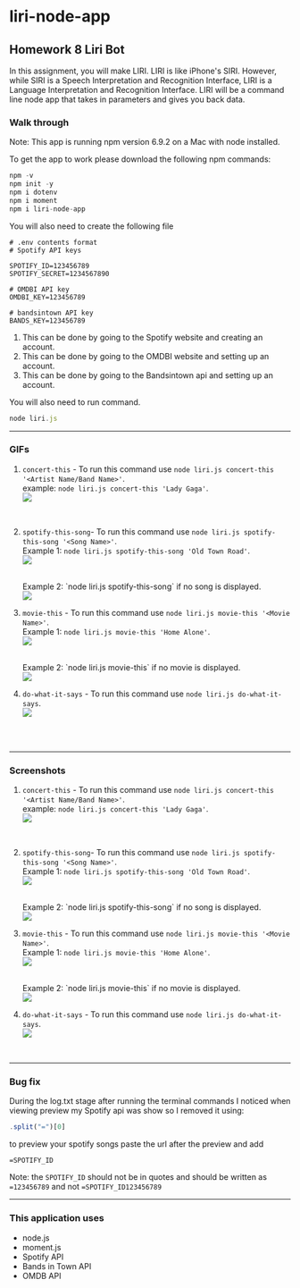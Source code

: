 # liri-node-app
## Homework 8 Liri Bot
In this assignment, you will make LIRI. LIRI is like iPhone's SIRI. However, while SIRI is a Speech Interpretation and Recognition Interface, LIRI is a Language Interpretation and Recognition Interface. LIRI will be a command line node app that takes in parameters and gives you back data.

### Walk through

Note: This app is running npm version 6.9.2 on a Mac with node installed.

To get the app to work please download the following npm commands:

```js
npm -v
npm init -y
npm i dotenv
npm i moment
npm i liri-node-app
```

You will also need to create the following file

```
# .env contents format
# Spotify API keys

SPOTIFY_ID=123456789
SPOTIFY_SECRET=1234567890

# OMDBI API key
OMDBI_KEY=123456789

# bandsintown API key
BANDS_KEY=123456789
```

1. This can be done by going to the Spotify website and creating an account.
2. This can be done by going to the OMDBI website and setting up an account.
3. This can be done by going to the Bandsintown api and setting up an account.

You will also need to run command.
```js
node liri.js
```
---------------------------------------------------------------------------------------

### GIFs

1. `concert-this` - To run this command use `node liri.js concert-this '<Artist Name/Band Name>'`. <br/>
    example: `node liri.js concert-this 'Lady Gaga'`. <br/>
    <img src="images/gifs/concert-this.gif">

    <br/>
2. `spotify-this-song`- To run this command use `node liri.js spotify-this-song '<Song Name>'`. <br/>
    Example 1: `node liri.js spotify-this-song 'Old Town Road'`. <br/>
    <img src="images/gifs/spotify-this-song-old-town-road.gif">

    <br/>
    Example 2: `node liri.js spotify-this-song` if no song is displayed. <br/>
    <img src="images/gifs/spotify-this-song.gif">

    <br/>
3. `movie-this` - To run this command use `node liri.js movie-this '<Movie Name>'`. <br/>
    Example 1: `node liri.js movie-this 'Home Alone'`. <br/>
    <img src="images/gifs/movie-this-home-alone.gif">

    <br/>
    Example 2: `node liri.js movie-this` if no movie is displayed. <br/>
    <img src="images/gifs/movie-this.gif">

    <br/>
4. `do-what-it-says` - To run this command use `node liri.js do-what-it-says`. <br/>
    <img src="images/gifs/do-what-it-says.gif">

    <br/>
    <br/>
---------------------------------------------------------------------------------------

### Screenshots
1. `concert-this` - To run this command use `node liri.js concert-this '<Artist Name/Band Name>'`. <br/>
    example: `node liri.js concert-this 'Lady Gaga'`. <br/>
    <img src="images/photos/concert-this.png">

    <br/>
2. `spotify-this-song`- To run this command use `node liri.js spotify-this-song '<Song Name>'`. <br/>
    Example 1: `node liri.js spotify-this-song 'Old Town Road'`. <br/>
    <img src="images/photos/spotify-this-song-old-town-road.png">

    <br/>
    Example 2: `node liri.js spotify-this-song` if no song is displayed. <br/>
    <img src="images/photos/spotify-this-song.png">

    <br/>
3. `movie-this` - To run this command use `node liri.js movie-this '<Movie Name>'`. <br/>
    Example 1: `node liri.js movie-this 'Home Alone'`. <br/>
    <img src="images/photos/movie-this-home-alone.png">

    <br/>
    Example 2: `node liri.js movie-this` if no movie is displayed. <br/>
    <img src="images/photos/movie-this.png">

    <br/>
4. `do-what-it-says` - To run this command use `node liri.js do-what-it-says`. <br/>
    <img src="images/photos/do-what-it-says.png">

    <br/>

---------------------------------------------------------------------------------------

### Bug fix

During the log.txt stage after running the terminal commands I noticed when viewing preview my Spotify api was show so I removed it using:
```js
.split("=")[0]
```
to preview your spotify songs paste the url after the preview and add
```
=SPOTIFY_ID
```
Note: the ` SPOTIFY_ID ` should not be in quotes and should be written as  ` =123456789 ` and not `=SPOTIFY_ID123456789`

---------------------------------------------------------------------------------------

### This application uses

* node.js
* moment.js
* Spotify API
* Bands in Town API
* OMDB API
